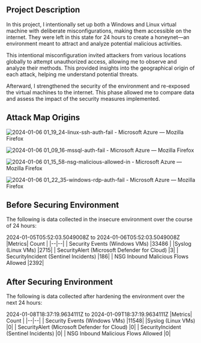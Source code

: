 ## Project Description

In this project, I intentionally set up both a Windows and Linux virtual machine with deliberate misconfigurations, making them accessible on the internet. They were left in this state for 24 hours to create a honeynet—an environment meant to attract and analyze potential malicious activities.

This intentional misconfiguration invited attackers from various locations globally to attempt unauthorized access, allowing me to observe and analyze their methods. This provided insights into the geographical origin of each attack, helping me understand potential threats.

Afterward, I strengthened the security of the environment and re-exposed the virtual machines to the internet. This phase allowed me to compare data and assess the impact of the security measures implemented.

## Attack Map Origins

![2024-01-06 01_19_24-linux-ssh-auth-fail - Microsoft Azure — Mozilla Firefox](https://github.com/paRaade/Global-Threat-Visualization-Azure-Honeynet-Mapping/assets/126734769/768802e4-2803-4d42-b9cc-616cd9fe9040)


![2024-01-06 01_09_16-mssql-auth-fail - Microsoft Azure — Mozilla Firefox](https://github.com/paRaade/Global-Threat-Visualization-Azure-Honeynet-Mapping/assets/126734769/309b126f-d963-4704-a864-1cf18944c3c3)


![2024-01-06 01_15_58-nsg-malicious-allowed-in - Microsoft Azure — Mozilla Firefox](https://github.com/paRaade/Global-Threat-Visualization-Azure-Honeynet-Mapping/assets/126734769/623b668b-bce2-4eb3-b571-f1e982b55efe)


![2024-01-06 01_22_35-windows-rdp-auth-fail - Microsoft Azure — Mozilla Firefox](https://github.com/paRaade/Global-Threat-Visualization-Azure-Honeynet-Mapping/assets/126734769/1c5fec52-3a32-48ad-873e-cf197a1e56c9)


## **Before Securing Environment**

The following is data collected in the insecure environment over the course of 24 hours:

2024-01-05T05:52:03.5049008Z to 2024-01-06T05:52:03.5049008Z
|Metrics| Count |
|--|--|
| Security Events (Windows VMs) |33486  |
|Syslog (Linux VMs) |2715|
| SecurityAlert (Microsoft Defender for Cloud) |3|
| SecurityIncident (Sentinel Incidents) |186|
| NSG Inbound Malicious Flows Allowed |2392|


## **After Securing Environment**

The following is data collected after hardening the environment over the next 24 hours:

2024-01-08T18:37:19.9634111Z to 2024-01-09T18:37:19.9634111Z
|Metrics| Count |
|--|--|
| Security Events (Windows VMs) |11548|
|Syslog (Linux VMs) |0|
| SecurityAlert (Microsoft Defender for Cloud) |0|
| SecurityIncident (Sentinel Incidents) |0|
| NSG Inbound Malicious Flows Allowed |0|









